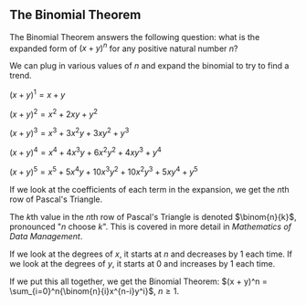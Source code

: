 The Binomial Theorem
-------

The Binomial Theorem answers the following question: what is the expanded form of $(x + y)^n$ for any positive natural number $n$?

We can plug in various values of $n$ and expand the binomial to try to find a trend.

$(x + y)^1 = x + y$

$(x + y)^2 = x^2 + 2xy + y^2$

$(x + y)^3 = x^3 + 3x^2y + 3xy^2 + y^3$

$(x + y)^4 = x^4 + 4x^3y + 6x^2y^2 + 4xy^3 + y^4$

$(x + y)^5 = x^5 + 5x^4y + 10x^3y^2 + 10x^2y^3 + 5xy^4 + y^5$

If we look at the coefficients of each term in the expansion, we get the $n$th row of Pascal's Triangle.

The $k$th value in the $n$th row of Pascal's Triangle is denoted $\binom{n}{k}$, pronounced "$n$ choose $k$". This is covered in more detail in *Mathematics of Data Management*.

If we look at the degrees of $x$, it starts at $n$ and decreases by 1 each time.
If we look at the degrees of $y$, it starts at 0 and increases by 1 each time.

If we put this all together, we get the Binomial Theorem: $(x + y)^n = \sum_{i=0}^n{\binom{n}{i}x^{n-i}y^i}$, $n \ge 1$.